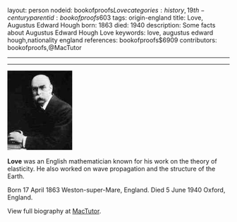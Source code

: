 layout: person
nodeid: bookofproofs$Love
categories: history,19th-century
parentid: bookofproofs$603
tags: origin-england
title: Love, Augustus Edward Hough
born: 1863
died: 1940
description: Some facts about Augustus Edward Hough Love
keywords: love, augustus edward hough,nationality england
references: bookofproofs$6909
contributors: bookofproofs,@MacTutor

---


---

![Love.jpg](https://github.com/bookofproofs/bookofproofs.github.io/blob/main/_sources/_assets/images/portraits/Love.jpg?raw=true)

**Love** was an English mathematician known for his work on the theory of elasticity. He also worked on wave propagation and the structure of the Earth.

Born 17 April 1863 Weston-super-Mare, England. Died 5 June 1940 Oxford, England.


View full biography at [MacTutor](https://mathshistory.st-andrews.ac.uk/Biographies/Love/).